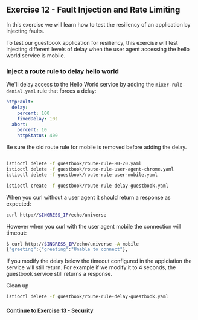 ## Exercise 12 - Fault Injection and Rate Limiting

In this exercise we will learn how to test the resiliency of an application by injecting faults.

To test our guestbook application for resiliency, this exercise will test injecting different levels of delay when the user agent accessing the hello world service is mobile.


### Inject a route rule to delay hello world


We'll delay access to the Hello World service by adding the `mixer-rule-denial.yaml` rule that forces a delay:

```yaml
httpFault:
  delay:
    percent: 100
    fixedDelay: 10s
  abort:
    percent: 10
    httpStatus: 400
```

Be sure the old route rule for mobile is removed before adding the delay.

```sh

istioctl delete -f guestbook/route-rule-80-20.yaml
istioctl delete -f guestbook/route-rule-user-agent-chrome.yaml
istioctl delete -f guestbook/route-rule-user-mobile.yaml

istioctl create -f guestbook/route-rule-delay-guestbook.yaml
```

When you curl without a user agent it should return a response as expected:

```sh
curl http://$INGRESS_IP/echo/universe
```

However when you curl with the user agent mobile the connection will timeout:

```sh
$ curl http://$INGRESS_IP/echo/universe -A mobile
{"greeting":{"greeting":"Unable to connect"},
```

If you modify the delay below the timeout configured in the applciation the service will still return.  For example if we modify it to 4 seconds, the guestbook service still returns a response.

Clean up
```sh
istioctl delete -f guestbook/route-rule-delay-guestbook.yaml
```

#### [Continue to Exercise 13 - Security](../exercise-13/README.md)
